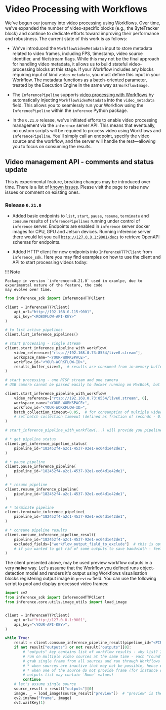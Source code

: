 # Video Processing with Workflows

We've begun our journey into video processing using Workflows. Over time, we've expanded the number of 
video-specific blocks (e.g., the ByteTracker block) and continue to dedicate efforts toward improving 
their performance and robustness. The current state of this work is as follows:

* We've introduced the `WorkflowVideoMetadata` input to store metadata related to video frames, 
including FPS, timestamp, video source identifier, and file/stream flags. While this may not be the final approach 
for handling video metadata, it allows us to build stateful video-processing blocks at this stage. 
If your Workflow includes any blocks requiring input of kind `video_metadata`, you must define this input in 
your Workflow. The metadata functions as a batch-oriented parameter, treated by the Execution Engine in the same
way as `WorkflowImage`.

* The `InferencePipeline` supports 
[video processing with Workflows](/using_inference/inference_pipeline/#inferencepipeline-and-roboflow-workflows) 
by automatically injecting `WorkflowVideoMetadata` into the `video_metadata` field. This allows you to seamlessly run
your Workflow using the `InferencePipeline` within the `inference` Python package.

* In the `0.21.0` release, we've initiated efforts to enable video processing management via the `inference` server API. 
This means that eventually, no custom scripts will be required to process video using Workflows and `InferencePipeline`.
You'll simply call an endpoint, specify the video source and the workflow, and the server will handle the rest—allowing
you to focus on consuming the results.


## Video management API - comments and status update

This is experimental feature, breaking changes may be introduced over time. There is a list of 
[known issues](https://github.com/roboflow/inference/issues?q=is%3Aopen+is%3Aissue+label%3A%22Video+Management+API+issues%22).
Please visit the page to raise new issues or comment on existing ones.

### Release `0.21.0`

* Added basic endpoints to `list`, `start`, `pause`, `resume`, `terminate` and `consume` results of `InferencePipelines`
running under control of `inference` server. Endpoints are enabled in `inference` server docker images for CPU, GPU
and Jetson devices. Running inference server there would let you call 
[`http://127.0.0.1:9001/docs`](http://127.0.0.1:9001/docs) to retrieve OpenAPI schemas for endpoints.

* Added HTTP client for new endpoints into `InferenceHTTPClient` from `inference_sdk`. Here you may find examples on
how to use the client and API to start processing videos today:


!!! Note

    Package in version `inference~=0.21.0` used in examlpe, due to experimental nature of the feature, the code
    may evolve over time.

```python
from inference_sdk import InferenceHTTPClient

client = InferenceHTTPClient(
    api_url="http://192.168.0.115:9001",
    api_key="<ROBOFLOW-API-KEY>"
)

# to list active pipelines
client.list_inference_pipelines()

# start processing - single stream
client.start_inference_pipeline_with_workflow(
    video_reference=["rtsp://192.168.0.73:8554/live0.stream"],
    workspace_name="<YOUR-WORKSPACE>",
    workflow_id="<YOUR-WORKFLOW-ID>",
    results_buffer_size=5,  # results are consumed from in-memory buffer - optionally you can control its size
)

# start processing - one RTSP stream and one camera
# USB camera cannot be passed easily to docker running on MacBook, but on Jetson devices it works :)

client.start_inference_pipeline_with_workflow(
    video_reference=["rtsp://192.168.0.73:8554/live0.stream", 0],
    workspace_name="<YOUR-WORKSPACE>",
    workflow_id="<YOUR-WORKFLOW-ID>",
    batch_collection_timeout=0.05,  # for consumption of multiple video sources it is ADVISED to 
    # set batch collection timeout (defined as fraction of seconds - 0.05 = 50ms)
)

# start_inference_pipeline_with_workflow(...) will provide you pipeline_id which may be used to:

# * get pipeline status
client.get_inference_pipeline_status(
    pipeline_id="182452f4-a2c1-4537-92e1-ec64d1e42de1",
)

# * pause pipeline
client.pause_inference_pipeline(
    pipeline_id="182452f4-a2c1-4537-92e1-ec64d1e42de1",
)

# * resume pipeline
client.resume_inference_pipeline(
    pipeline_id="182452f4-a2c1-4537-92e1-ec64d1e42de1",
)

# * terminate pipeline
client.terminate_inference_pipeline(
    pipeline_id="182452f4-a2c1-4537-92e1-ec64d1e42de1",
)

# * consume pipeline results
client.consume_inference_pipeline_result(
    pipeline_id="182452f4-a2c1-4537-92e1-ec64d1e42de1",
    excluded_fields=["workflow_output_field_to_exclude"]  # this is optional
    # if you wanted to get rid of some outputs to save bandwidth - feel free to discard them
)
```


The client presented above, may be used preview workflow outputs in a very **naive** way. Let's assume
that the Workflow you defined runs object-detection model and renders it's output using Workflows visualisation 
blocks registering output image in `preview` field. You can use the following script to pool and display processed video
frames:

```python
import cv2
from inference_sdk import InferenceHTTPClient
from inference.core.utils.image_utils import load_image


client = InferenceHTTPClient(
    api_url=f"http://127.0.0.1:9001",
    api_key="<YOUR-API-KEY>",
)

while True:
    result = client.consume_inference_pipeline_result(pipeline_id="<PIPELINE-ID>")
    if not result["outputs"] or not result["outputs"][0]:
        # "outputs" key contains list of workflow results - why list? InferencePipeline can 
        # run on multiple video sources at the same time - each "round" it attempts to 
        # grab single frame from all sources and run through Workflows Execution Engine
        # * when sources are inactive that may not be possible, hence empty list can be returned
        # * when one of the source do not provide frame (for instance due to batch collection timeout)
        # outputs list may contain `None` values!
        continue
    # let's assume single source
    source_result = result["outputs"][0]
    image, _ = load_image(source_result["preview"])  # "preview" is the name of workflow output with image
    cv2.imshow("frame", image)
    cv2.waitKey(1)
```



